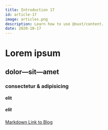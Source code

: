 ```yaml
---
title: Introduction 17
id: article-17
image: articles.png
description: Learn how to use @nuxt/content.
date: 2020-10-17
---
```


# Lorem ipsum
## dolor—sit—amet
### consectetur &amp; adipisicing
#### elit
##### elit

[Markdown Link to Blog](/articles)